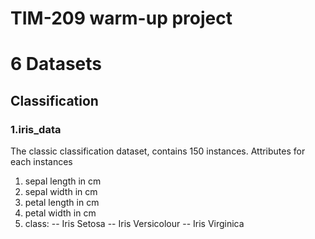 # TIM-209 warm-up project

# 6 Datasets
## Classification
### 1.iris_data
The classic classification dataset, contains 150 instances.
Attributes for each instances
1. sepal length in cm 
2. sepal width in cm 
3. petal length in cm 
4. petal width in cm 
5. class: 
-- Iris Setosa 
-- Iris Versicolour 
-- Iris Virginica




